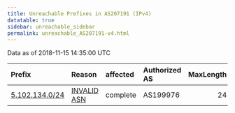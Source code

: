 ```yaml
---
title: Unreachable Prefixes in AS207191 (IPv4)
datatable: true
sidebar: unreachable_sidebar
permalink: unreachable_AS207191-v4.html
---
```


Data as of 2018-11-15 14:35:00 UTC


<div class="datatable-begin"></div>

| Prefix                                                 | Reason                                                                                                 | affected   | Authorized AS   |   MaxLength | Anchor                                         |   unreachable /24s |
|:-------------------------------------------------------|:-------------------------------------------------------------------------------------------------------|:-----------|:----------------|------------:|:-----------------------------------------------|-------------------:|
| [5.102.134.0/24](https://stat.ripe.net/5.102.134.0/24) | [INVALID ASN](https://rpki-validator.ripe.net/announcement-preview?asn=AS207191&prefix=5.102.134.0/24) | complete   | AS199976        |          24 | [RIPE](unreachable_RIPE_NCC_RPKI_Root-v4.html) |                  1 |

<div class="datatable-end"></div>